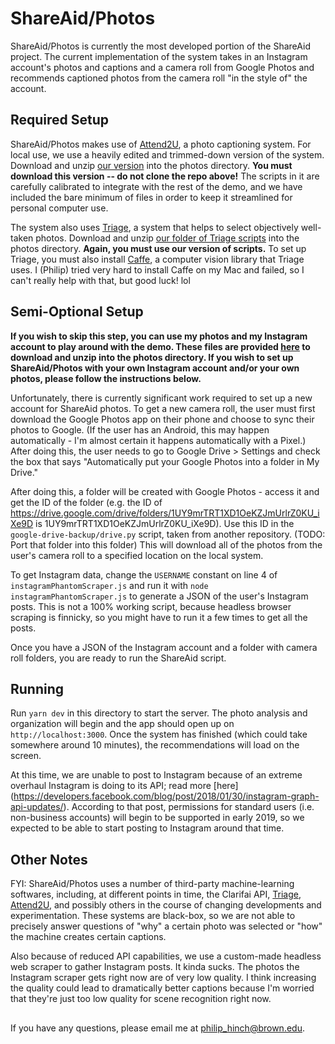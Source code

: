 # ShareAid/Photos

ShareAid/Photos is currently the most developed portion of the ShareAid project. The current implementation of the system takes in an Instagram account's photos and captions and a camera roll from Google Photos and recommends captioned photos from the camera roll "in the style of" the account. 

## Required Setup

ShareAid/Photos makes use of [Attend2U](https://github.com/cesc-park/attend2u), a photo captioning system. For local use, we use a heavily edited and trimmed-down version of the system. Download and unzip [our version](https://drive.google.com/open?id=1W-5_NmoYEG7owN7FYdV4EKNnaRlLbUUg) into the photos directory. **You must download this version -- do not clone the repo above!** The scripts in it are carefully calibrated to integrate with the rest of the demo, and we have included the bare minimum of files in order to keep it streamlined for personal computer use.

The system also uses [Triage](http://phototriage.cs.princeton.edu/paper/Chang2016APT.pdf), a system that helps to select objectively well-taken photos. Download and unzip [our folder of Triage scripts](https://drive.google.com/open?id=1W-5_NmoYEG7owN7FYdV4EKNnaRlLbUUg) into the photos directory. **Again, you must use our version of scripts.** To set up Triage, you must also install [Caffe](http://caffe.berkeleyvision.org/), a computer vision library that Triage uses. I (Philip) tried very hard to install Caffe on my Mac and failed, so I can't really help with that, but good luck! lol

## Semi-Optional Setup

**If you wish to skip this step, you can use my photos and my Instagram account to play around with the demo. These files are provided [here](https://drive.google.com/open?id=1W-5_NmoYEG7owN7FYdV4EKNnaRlLbUUg) to download and unzip into the photos directory. If you wish to set up ShareAid/Photos with your own Instagram account and/or your own photos, please follow the instructions below.**

Unfortunately, there is currently significant work required to set up a new account for ShareAid photos. To get a new camera roll, the user must first download the Google Photos app on their phone and choose to sync their photos to Google. (If the user has an Android, this may happen automatically - I'm almost certain it happens automatically with a Pixel.) After doing this, the user needs to go to Google Drive > Settings and check the box that says "Automatically put your Google Photos into a folder in My Drive." 

After doing this, a folder will be created with Google Photos - access it and get the ID of the folder (e.g. the ID of https://drive.google.com/drive/folders/1UY9mrTRT1XD1OeKZJmUrlrZ0KU_iXe9D is 1UY9mrTRT1XD1OeKZJmUrlrZ0KU_iXe9D). Use this ID in the `google-drive-backup/drive.py` script, taken from another repository. (TODO: Port that folder into this folder) This will download all of the photos from the user's camera roll to a specified location on the local system. 

To get Instagram data, change the `USERNAME` constant on line 4 of `instagramPhantomScraper.js` and run it with `node instagramPhantomScraper.js` to generate a JSON of the user's Instagram posts. This is not a 100% working script, because headless browser scraping is finnicky, so you might have to run it a few times to get all the posts.

Once you have a JSON of the Instagram account and a folder with camera roll folders, you are ready to run the ShareAid script.

## Running

Run `yarn dev` in this directory to start the server. The photo analysis and organization will begin and the app should open up on `http://localhost:3000`. Once the system has finished (which could take somewhere around 10 minutes), the recommendations will load on the screen.

At this time, we are unable to post to Instagram because of an extreme overhaul Instagram is doing to its API; read more [here] (https://developers.facebook.com/blog/post/2018/01/30/instagram-graph-api-updates/). According to that post, permissions for standard users (i.e. non-business accounts) will begin to be supported in early 2019, so we expected to be able to start posting to Instagram around that time. 

## Other Notes

FYI: ShareAid/Photos uses a number of third-party machine-learning softwares, including, at different points in time, the Clarifai API, [Triage](http://phototriage.cs.princeton.edu/paper/Chang2016APT.pdf), [Attend2U](https://github.com/cesc-park/attend2u), and possibly others in the course of changing developments and experimentation. These systems are black-box, so we are not able to precisely answer questions of "why" a certain photo was selected or "how" the machine creates certain captions.

Also because of reduced API capabilities, we use a custom-made headless web scraper to gather Instagram posts. It kinda sucks. The photos the Instagram scraper gets right now are of very low quality. I think increasing the quality could lead to dramatically better captions because I'm worried that they're just too low quality for scene recognition right now.

##

If you have any questions, please email me at [philip_hinch@brown.edu](mailto:philip_hinch@brown.edu).
